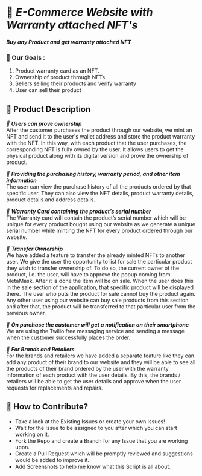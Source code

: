 


# 📱 _E-Commerce Website with Warranty attached NFT's_ 

_**Buy any Product and get warranty attached NFT**_ <br />

### 🎯 Our Goals :

1.  Product warranty card as an NFT.
2.  Ownership of product through NFTs
3.  Sellers selling their products and verify warranty
4.  User can sell their product 

## 📝 Product Description

_📌 **Users can prove ownership**_ <br/>
After the customer purchases the product through our website, we mint an NFT and send it to the user's wallet address and store the product warranty with the NFT. In this way, with each product that the user purchases, the corresponding NFT is fully owned by the user. It allows users to get the physical product along with its digital version and prove the ownership of product.

_📌 **Providing the purchasing history, warranty period, and other item information**_ <br/>
The user can view the purchase history of all the products ordered by that specific user. They  can also view the NFT details, product warranty details, product details and address details.

_📌 **Warranty Card containing the product’s serial number**_ <br/>
The Warranty card will contain the product’s serial number which will be unique for every product bought using our website as we generate a unique serial number while minting the NFT for every product ordered through our website.

_📌 **Transfer Ownership**_ <br/>
We have added a feature to transfer the already minted NFTs to another user. We give the user the opportunity to list for sale the particular product they wish to transfer ownership of. To do so, the current owner of the product, i.e. the user, will have to approve the popup coming from MetaMask. After it is done the item will be on sale. When the user does this in the sale section of ​​the application, that specific product will be displayed there. The user who puts the product for sale cannot buy the product again. Any other user using our website can buy sale products from this section and after that, the product will be transferred to that particular user from the previous owner.

_📌 **On purchase the customer will get a notification on their smartphone**_ <br/>
We are using the Twilio free messaging service and sending a message when the customer successfully places the order.

_📌 **For Brands and Retailers**_ <br/>
For the brands and retailers we have added a separate feature like they can add any product of their brand to our website and they will be able to see all the products of their brand ordered by the user with the warranty information of each product with the user details. By this, the brands / retailers will be able to get the user details and approve when the user requests for replacements and repairs.

## 🤝 How to Contribute?

- Take a look at the Existing Issues or create your own Issues!
- Wait for the Issue to be assigned to you after which you can start working on it.
- Fork the Repo and create a Branch for any Issue that you are working upon.
- Create a Pull Request which will be promptly reviewed and suggestions would be added to improve it.
- Add Screenshots to help me know what this Script is all about.
